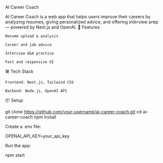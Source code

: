 AI Career Coach

AI Career Coach is a web app that helps users improve their careers by analyzing resumes, giving personalized advice, and offering interview prep — powered by Next.js and OpenAI.
🚀 Features

    Resume upload & analysis

    Career and job advice

    Interview Q&A practice

    Fast and responsive UI

🛠️ Tech Stack

    Frontend: Next.js, Tailwind CSS

    Backend: Node.js, OpenAI API

📦 Setup

git clone https://github.com/your-username/ai-career-coach.git
cd ai-career-coach
npm install

Create a .env file:

OPENAI_API_KEY=your_api_key

Run the app:

npm start
